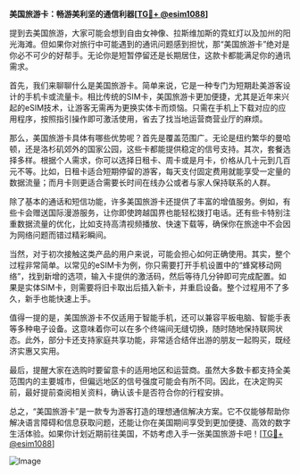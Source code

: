 **美国旅游卡：畅游美利坚的通信利器[[TG💪+ @esim1088](https://t.me/s/esim1088)]**

提到去美国旅游，大家可能会想到自由女神像、拉斯维加斯的霓虹灯以及加州的阳光海滩。但如果你对旅行中可能遇到的通讯问题感到担忧，那“美国旅游卡”绝对是你必不可少的好帮手。无论你是短暂停留还是长期居住，这款卡都能满足你的通讯需求。

首先，我们来聊聊什么是美国旅游卡。简单来说，它是一种专门为短期赴美游客设计的手机卡或流量卡。相比传统的SIM卡，美国旅游卡更加便捷，尤其是近年来兴起的eSIM技术，让游客无需再为更换实体卡而烦恼。只需在手机上下载对应的应用程序，按照指引操作即可激活使用，省去了找当地运营商营业厅的麻烦。

那么，美国旅游卡具体有哪些优势呢？首先是覆盖范围广。无论是纽约繁华的曼哈顿，还是洛杉矶郊外的国家公园，这些卡都能提供稳定的信号支持。其次，套餐选择多样。根据个人需求，你可以选择日租卡、周卡或是月卡，价格从几十元到几百元不等。比如，日租卡适合短期停留的游客，每天支付固定费用就能享受一定量的数据流量；而月卡则更适合需要长时间在线办公或者与家人保持联系的人群。

除了基本的通话和短信功能，许多美国旅游卡还提供了丰富的增值服务。例如，有些卡会赠送国际漫游服务，让你即使跨越国界也能轻松拨打电话。还有些卡特别注重数据流量的优化，比如支持高清视频播放、快速下载等，确保你在旅途中不会因为网络问题而错过精彩瞬间。

当然，对于初次接触这类产品的用户来说，可能会担心如何正确使用。其实，整个过程非常简单。以常见的eSIM卡为例，你只需要打开手机设置中的“蜂窝移动网络”，找到新增的选项，输入卡提供的激活码，然后等待几分钟即可完成配置。如果是实体SIM卡，则需要将旧卡取出后插入新卡，并重启设备。整个过程用不了多久，新手也能快速上手。

值得一提的是，美国旅游卡不仅适用于智能手机，还可以兼容平板电脑、智能手表等多种电子设备。这意味着你可以在多个终端间无缝切换，随时随地保持联网状态。此外，部分卡还支持家庭共享功能，非常适合结伴出游的朋友一起购买，既经济实惠又实用。

最后，提醒大家在选购时要留意卡的适用地区和运营商。虽然大多数卡都支持全美范围内的主要城市，但偏远地区的信号强度可能会有所不同。因此，在决定购买前，最好提前查阅相关资料，确认该卡是否符合你的行程安排。

总之，“美国旅游卡”是一款专为游客打造的理想通信解决方案。它不仅能够帮助你解决语言障碍和信息获取问题，还能让你在美国期间享受到更加便捷、高效的数字生活体验。如果你计划近期前往美国，不妨考虑入手一张美国旅游卡吧！[[TG💪+ @esim1088](https://t.me/s/esim1088)] 

![Image](https://i.postimg.cc/4NQfJmqS/Snipaste-2025-05-13-00-14-12.png)
